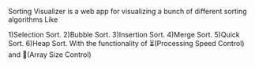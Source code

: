 Sorting Visualizer is a web app for visualizing a bunch of different sorting algorithms Like

1)Selection Sort.
2)Bubble Sort.
3)Insertion Sort.
4)Merge Sort.
5)Quick Sort.
6)Heap Sort.
With the functionality of ⏳(Processing Speed Control) and 📏(Array Size Control)
